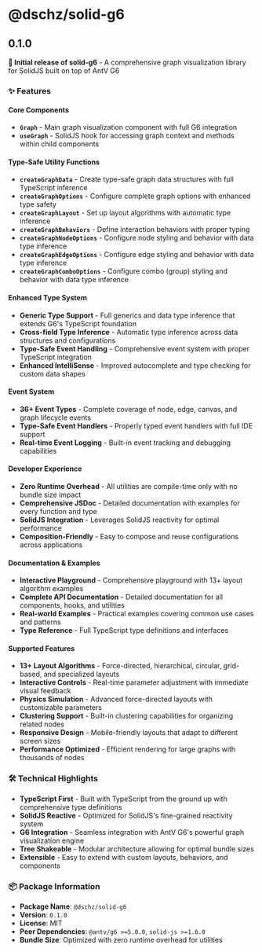 # @dschz/solid-g6

## 0.1.0

**🎉 Initial release of solid-g6** - A comprehensive graph visualization library for SolidJS built on top of AntV G6

### ✨ Features

#### Core Components

- **`Graph`** - Main graph visualization component with full G6 integration
- **`useGraph`** - SolidJS hook for accessing graph context and methods within child components

#### Type-Safe Utility Functions

- **`createGraphData`** - Create type-safe graph data structures with full TypeScript inference
- **`createGraphOptions`** - Configure complete graph options with enhanced type safety
- **`createGraphLayout`** - Set up layout algorithms with automatic type inference
- **`createGraphBehaviors`** - Define interaction behaviors with proper typing
- **`createGraphNodeOptions`** - Configure node styling and behavior with data type inference
- **`createGraphEdgeOptions`** - Configure edge styling and behavior with data type inference
- **`createGraphComboOptions`** - Configure combo (group) styling and behavior with data type inference

#### Enhanced Type System

- **Generic Type Support** - Full generics and data type inference that extends G6's TypeScript foundation
- **Cross-field Type Inference** - Automatic type inference across data structures and configurations
- **Type-Safe Event Handling** - Comprehensive event system with proper TypeScript integration
- **Enhanced IntelliSense** - Improved autocomplete and type checking for custom data shapes

#### Event System

- **36+ Event Types** - Complete coverage of node, edge, canvas, and graph lifecycle events
- **Type-Safe Event Handlers** - Properly typed event handlers with full IDE support
- **Real-time Event Logging** - Built-in event tracking and debugging capabilities

#### Developer Experience

- **Zero Runtime Overhead** - All utilities are compile-time only with no bundle size impact
- **Comprehensive JSDoc** - Detailed documentation with examples for every function and type
- **SolidJS Integration** - Leverages SolidJS reactivity for optimal performance
- **Composition-Friendly** - Easy to compose and reuse configurations across applications

#### Documentation & Examples

- **Interactive Playground** - Comprehensive playground with 13+ layout algorithm examples
- **Complete API Documentation** - Detailed documentation for all components, hooks, and utilities
- **Real-world Examples** - Practical examples covering common use cases and patterns
- **Type Reference** - Full TypeScript type definitions and interfaces

#### Supported Features

- **13+ Layout Algorithms** - Force-directed, hierarchical, circular, grid-based, and specialized layouts
- **Interactive Controls** - Real-time parameter adjustment with immediate visual feedback
- **Physics Simulation** - Advanced force-directed layouts with customizable parameters
- **Clustering Support** - Built-in clustering capabilities for organizing related nodes
- **Responsive Design** - Mobile-friendly layouts that adapt to different screen sizes
- **Performance Optimized** - Efficient rendering for large graphs with thousands of nodes

### 🛠️ Technical Highlights

- **TypeScript First** - Built with TypeScript from the ground up with comprehensive type definitions
- **SolidJS Reactive** - Optimized for SolidJS's fine-grained reactivity system
- **G6 Integration** - Seamless integration with AntV G6's powerful graph visualization engine
- **Tree Shakeable** - Modular architecture allowing for optimal bundle sizes
- **Extensible** - Easy to extend with custom layouts, behaviors, and components

### 📦 Package Information

- **Package Name**: `@dschz/solid-g6`
- **Version**: `0.1.0`
- **License**: MIT
- **Peer Dependencies**: `@antv/g6 >=5.0.0`, `solid-js >=1.6.0`
- **Bundle Size**: Optimized with zero runtime overhead for utilities
